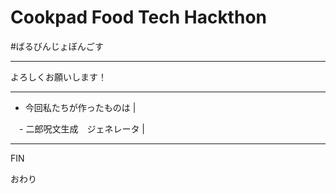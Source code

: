 # Cookpad Food Tech Hackthon 

#ばるびんじょぼんごす


---

よろしくお願いします！

---

- 今回私たちが作ったものは |

　- 二郎呪文生成　ジェネレータ |



---
FIN

おわり
